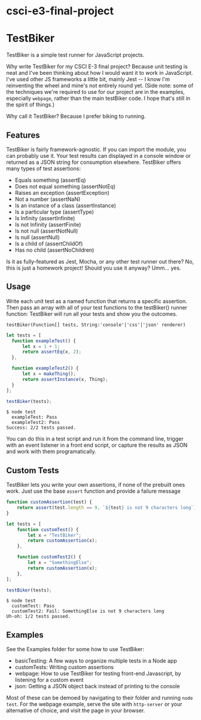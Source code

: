 # csci-e3-final-project

# TestBiker

TestBiker is a simple test runner for JavaScript projects. 

Why write TestBiker for my CSCI E-3 final project? Because unit testing is neat and I've been thinking about how I would want it to work in JavaScript. I've used other JS frameworks a little bit, mainly Jest -- I know I'm reinventing the wheel and mine's not entirely round yet. (Side note: some of the techniques we're required to use for our project are in the examples, especially `webpage`, rather than the main testBiker code. I hope that's still in the spirit of things.)

Why call it TestBiker? Because I prefer biking to running.

## Features

TestBiker is fairly framework-agnostic. If you can import the module, you can probably use it. Your test results can displayed in a console window or returned as a JSON string for consumption elsewhere. TestBiker offers many types of test assertions:

-   Equals something (assertEq)
-   Does not equal something (assertNotEq)
-   Raises an exception (assertException)
-   Not a number (assertNaN)
-   Is an instance of a class (assertInstance)
-   Is a particular type (assertType)
-   Is Infinity (assertInfinite)
-   Is not Infinity (assertFinite)
-   Is not null (assertNotNull)
-   Is null (assertNull)
-   Is a child of (assertChildOf)
-   Has no child (assertNoChildren)

Is it as fully-featured as Jest, Mocha, or any other test runner out there? No, this is just a homework project! Should you use it anyway? Umm... yes.

## Usage

Write each unit test as a named function that returns a specific assertion. Then pass an array with all of your test functions to the testBiker() runner function: TestBiker will run all your tests and show you the outcomes.

`testBiker(Function[] tests, String:'console'|'css'|'json' renderer)`

```javascript
let tests = [
  function exampleTest() {
      let x = 1 + 1;
      return assertEq(x, 2);
  },

  function exampleTest2() {
      let x = makeThing();
      return assertInstance(x, Thing);
  }
];

testBiker(tests);
```

```
$ node test
  exampleTest: Pass
  exampleTest2: Pass
Success: 2/2 tests passed.
```

You can do this in a test script and run it from the command line, trigger with an event listener in a front end script, or capture the results as JSON and work with them programatically.

## Custom Tests

TestBiker lets you write your own assertions, if none of the prebuilt ones work. Just use the base `assert` function and provide a failure message

```javascript
function customAssertion(test) {
    return assert(test.length == 9, `${test} is not 9 characters long`);
}

let tests = [
    function customTest() {
        let x = "TestBiker";
        return customAssertion(x);
    },

    function customTest2() {
        let x = "SomethingElse";
        return customAssertion(x);
    },
];

testBiker(tests);
```

```
$ node test
  customTest: Pass
  customTest2: Fail: SomethingElse is not 9 characters long
Uh-oh: 1/2 tests passed.
```

## Examples

See the Examples folder for some how to use TestBiker:

-   basicTesting: A few ways to organize multiple tests in a Node app
-   customTests: Writing custom assertions
-   webpage: How to use TestBiker for testing front-end Javascript, by listening for a custom event
-   json: Getting a JSON object back instead of printing to the console

Most of these can be demoed by navigating to their folder and running `node test`. For the webpage example, serve the site with `http-server` or your alternative of choice, and visit the page in your browser.
